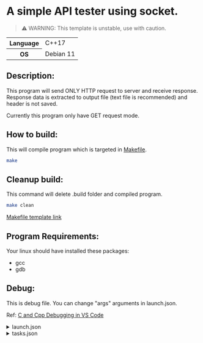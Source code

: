 # A simple API tester using socket.

> ⚠️ WARNING: This template is unstable, use with caution.

<table>
  <tr>
    <th>Language</th>
    <td>C++17</td>
  </tr>
  <tr>
    <th>OS</th>
    <td>Debian 11</td>
  </tr>
</table>

## Description:

This program will send ONLY HTTP request to server and receive response.
Response data is extracted to output file (text file is recommended) and header
is not saved.

Currently this program only have GET request mode.

## How to build:

This will compile program which is targeted in [Makefile](https://github.com/DuckyMomo20012/socket-api-tester/blob/master/Makefile#L7).

```bash
make
```

## Cleanup build:

This command will delete .build folder and compiled program.

```bash
make clean
```

[Makefile template link](https://makefiletutorial.com/#makefile-cookbook)

## Program Requirements:

Your linux should have installed these packages:

- gcc
- gdb

## Debug:

This is debug file. You can change "args" arguments in launch.json.

Ref: [C and Cpp Debugging in VS Code](https://github.com/bloominstituteoftechnology/CS-Wiki/wiki/C-and-Cpp-Debugging-in-VS-Code)

<details>
<summary>launch.json</summary>

```json
{
  // Use IntelliSense to learn about possible attributes.
  // Hover to view descriptions of existing attributes.
  // For more information, visit: https://go.microsoft.com/fwlink/?linkid=830387
  "version": "0.2.0",
  "configurations": [
    {
      "name": "g++ - Build and debug active file",
      "type": "cppdbg",
      "request": "launch",
      "program": "${workspaceFolder}/19127631",
      "args": ["example.com", "out.txt"],
      "stopAtEntry": false,
      "cwd": "${fileDirname}",
      "environment": [],
      "externalConsole": false,
      "MIMode": "gdb",
      "setupCommands": [
        {
          "description": "Enable pretty-printing for gdb",
          "text": "-enable-pretty-printing",
          "ignoreFailures": true
        },
        {
          "description": "Set Disassembly Flavor to Intel",
          "text": "-gdb-set disassembly-flavor intel",
          "ignoreFailures": true
        }
      ],
      "preLaunchTask": "C/C++: g++ build active file",
      "miDebuggerPath": "/usr/bin/gdb"
    }
  ]
}
```

</details>

<details>
<summary>tasks.json</summary>

```json
{
  "version": "2.0.0",
  "tasks": [
    {
      "label": "build",
      "command": "make",
      "args": [],
      "problemMatcher": {
        "owner": "cpp",
        "fileLocation": ["relative", "${workspaceFolder}"],
        "pattern": {
          "regexp": "^(.*):(\\d+):(\\d+):\\s+(warning|error):\\s+(.*)$",
          "file": 1,
          "line": 2,
          "column": 3,
          "severity": 4,
          "message": 5
        }
      }
    }
  ]
}
```

</details>
